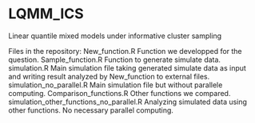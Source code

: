 # LQMM_ICS
Linear quantile mixed models under informative cluster sampling

Files in the repository:
New_function.R                              Function we developped for the question.
Sample_function.R                           Function to generate simulate data.
simulation.R                                Main simulation file taking generated simulate data as input and writing result analyzed by New_function to external files.
simulation_no_parallel.R                    Main simulation file but without parallele computing.
Comparison_functions.R                      Other functions we compared.
simulation_other_functions_no_parallel.R    Analyzing simulated data using other functions. No necessary parallel computing.
